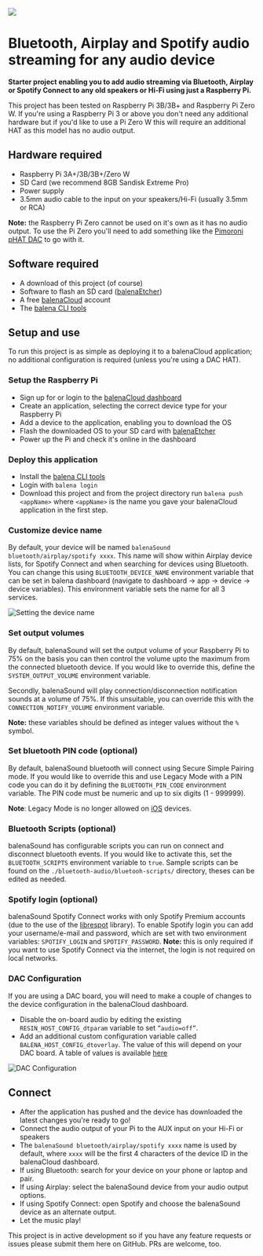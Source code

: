 ![](https://raw.githubusercontent.com/balena-io-projects/balena-sound/master/images/balenaSound-logo.png)

# Bluetooth, Airplay and Spotify audio streaming for any audio device

**Starter project enabling you to add audio streaming via Bluetooth, Airplay or Spotify Connect to any old speakers or Hi-Fi using just a Raspberry Pi.**

This project has been tested on Raspberry Pi 3B/3B+ and Raspberry Pi Zero W. If you're using a Raspberry Pi 3 or above you don't need any additional hardware but if you'd like to use a Pi Zero W this will require an additional HAT as this model has no audio output.

## Hardware required

* Raspberry Pi 3A+/3B/3B+/Zero W
* SD Card (we recommend 8GB Sandisk Extreme Pro)
* Power supply
* 3.5mm audio cable to the input on your speakers/Hi-Fi (usually 3.5mm or RCA)

**Note:** the Raspberry Pi Zero cannot be used on it's own as it has no audio output. To use the Pi Zero you'll need to add something like the [Pimoroni pHAT DAC](https://shop.pimoroni.com/products/phat-dac) to go with it.

## Software required

* A download of this project (of course)
* Software to flash an SD card ([balenaEtcher](https://balena.io/etcher))
* A free [balenaCloud](https://balena.io/cloud) account
* The [balena CLI tools](https://github.com/balena-io/balena-cli/blob/master/INSTALL.md)

## Setup and use

To run this project is as simple as deploying it to a balenaCloud application; no additional configuration is required (unless you're using a DAC HAT).

### Setup the Raspberry Pi

* Sign up for or login to the [balenaCloud dashboard](https://dashboard.balena-cloud.com)
* Create an application, selecting the correct device type for your Raspberry Pi
* Add a device to the application, enabling you to download the OS
* Flash the downloaded OS to your SD card with [balenaEtcher](https://balena.io/etcher)
* Power up the Pi and check it's online in the dashboard

### Deploy this application

* Install the [balena CLI tools](https://github.com/balena-io/balena-cli/blob/master/INSTALL.md)
* Login with `balena login`
* Download this project and from the project directory run `balena push <appName>` where `<appName>` is the name you gave your balenaCloud application in the first step.

### Customize device name

By default, your device will be named `balenaSound bluetooth/airplay/spotify xxxx`. This name will show within Airplay device lists, for Spotify Connect and when searching for devices using Bluetooth.
You can change this using `BLUETOOTH_DEVICE_NAME` environment variable that can be set in balena dashboard
(navigate to dashboard -> app -> device -> device variables). This environment variable sets the name for all 3 services.

![Setting the device name](images/device-name-config.png)

### Set output volumes

By default, balenaSound will set the output volume of your Raspberry Pi to 75% on the basis you can then control the volume upto the maximum from the connected bluetooth device. If you would like to override this, define the `SYSTEM_OUTPUT_VOLUME` environment variable.

Secondly, balenaSound will play connection/disconnection notification sounds at a volume of 75%. If this unsuitable, you can override this with the `CONNECTION_NOTIFY_VOLUME` environment variable.

**Note:** these variables should be defined as integer values without the `%` symbol.

### Set bluetooth PIN code (optional)

By default, balenaSound bluetooth will connect using Secure Simple Pairing mode. If you would like to override this and use Legacy Mode with a PIN code you can do it by defining the `BLUETOOTH_PIN_CODE` environment variable. The PIN code must be numeric and up to six digits (1 - 999999).

**Note**: Legacy Mode is no longer allowed on [iOS](https://developer.apple.com/accessories/Accessory-Design-Guidelines.pdf) devices.

### Bluetooth Scripts (optional)

balenaSound has configurable scripts you can run on connect and disconnect bluetooth events. If you would like to activate this, set the  `BLUETOOTH_SCRIPTS` environment variable to `true`.
Sample scripts can be found on the `./bluetooth-audio/bluetooh-scripts/` directory, theses can be edited as needed.

### Spotify login (optional)

balenaSound Spotify Connect works with only Spotify Premium accounts (due to the use of the [librespot](https://github.com/librespot-org/librespot) library).
To enable Spotify login you can add your username/e-mail and password, which are set with two environment variables: `SPOTIFY_LOGIN` and `SPOTIFY_PASSWORD`.  **Note:** this is only required if you want to use Spotify Connect via the internet, the login is not required on local networks.

### DAC Configuration

If you are using a DAC board, you will need to make a couple of changes to the device configuration in the balenaCloud dashboard.

* Disable the on-board audio by editing the existing `RESIN_HOST_CONFIG_dtparam` variable to set `”audio=off”`.
* Add an additional custom configuration variable called `BALENA_HOST_CONFIG_dtoverlay`. The value of this will depend on your DAC board. A table of values is available [here](DAC_configuration.md)

![DAC Configuration](images/dac-vars.png)

## Connect

* After the application has pushed and the device has downloaded the latest changes you're ready to go!
* Connect the audio output of your Pi to the AUX input on your Hi-Fi or speakers
* The `balenaSound bluetooth/airplay/spotify xxxx` name is used by default, where `xxxx` will be the first 4 characters of the device ID in the balenaCloud dashboard.
* If using Bluetooth: search for your device on your phone or laptop and pair.
* If using Airplay: select the balenaSound device from your audio output options.
* If using Spotify Connect: open Spotify and choose the balenaSound device as an alternate output.
* Let the music play!

This project is in active development so if you have any feature requests or issues please submit them here on GitHub. PRs are welcome, too.
